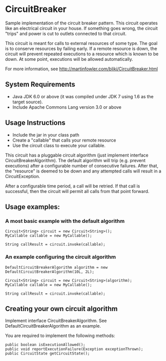 # CircuitBreaker
Sample implementation of the circuit breaker pattern.  This circuit operates like an electrical circuit in your house.  If something goes wrong, the circuit "trips" and power is cut to outlets connected to that circuit.

This circuit is meant for calls to external resources of some type.  The goal is to conserve resources by failing early.  If a remote resource is down, the circuit will prevent repeated executions to a resource which is known to be down.  At some point, executions will be allowed automatically.

For more information, see http://martinfowler.com/bliki/CircuitBreaker.html

## System Requirements
* Java JDK 6.0 or above (it was compiled under JDK 7 using 1.6 as the target source).
* Include Apache Commons Lang version 3.0 or above

## Usage Instructions
* Include the jar in your class path
* Create a "callable" that calls your remote resource
* Use the circuit class to execute your callable.

This circuit has a pluggable circuit algorithm (just implement interface CircuitBreakerAlgorithm).  The default algorithm will
trip (e.g. prevent executions) after a configurable number of consecutive failures.  After that, the "resource" is deemed to be down and
any attempted calls will result in a CircuitException.  

After a configurable time period, a call will be retried.  If that call is successful, then the circuit will permit all calls from that point forward.

## Usage examples:

### A most basic example with the default algorithm
```  
Circuit<String> circuit = new Circuit<String>();  
MyCallable callable = new MyCallable();  

String callResult = circuit.invoke(callable);
```  

### An example configuring the circuit algorithm
```  
DefaultCircuitBreakerAlgorithm algorithm = new DefaultCircuitBreakerAlgorithm(10L, 2L); 

Circuit<String> circuit = new Circuit<String>(algorithm);  
MyCallable callable = new MyCallable();  

String callResult = circuit.invoke(callable);
```  

## Creating your own circuit algorithm
Implement interface CircuitBreakerAlgorithm.  See DefaultCircuitBreakerAlgorithm as an example.  

You are required to implement the following methods:

```  
public boolean isExecutionAllowed();  
public void reportExecutionFailure(Exception exceptionThrown);  
public CircuitState getCircuitState();  

```  
